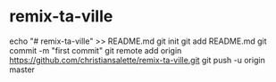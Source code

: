 # remix-ta-ville
echo "# remix-ta-ville" >> README.md
git init
git add README.md
git commit -m "first commit"
git remote add origin https://github.com/christiansalette/remix-ta-ville.git
git push -u origin master
